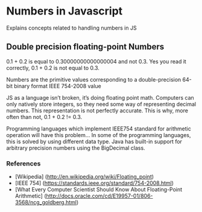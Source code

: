 # Numbers in Javascript
Explains concepts related to handling numbers in JS

##  Double precision floating-point Numbers

0.1 + 0.2 is equal to 0.30000000000000004 and not 0.3. Yes you read it correctly, 0.1 + 0.2 is not equal to 0.3.

Numbers are the primitive values corresponding to a double-precision 64-bit binary format IEEE 754-2008 value

JS as a language isn’t broken, it’s doing floating point math. Computers can only natively store integers, so they need some way of representing decimal numbers. This representation is not perfectly accurate. This is why, more often than not, 0.1 + 0.2 != 0.3.

Programming languages which implement IEEE754 standard for arithmetic operation will have this problem... In some of the programming languages, this is solved by using different data type. Java has built-in support for arbitrary precision numbers using the BigDecimal class. 

### References
* [Wikipedia] (http://en.wikipedia.org/wiki/Floating_point)
* [IEEE 754] (https://standards.ieee.org/standard/754-2008.html)
* [What Every Computer Scientist Should Know About Floating-Point Arithmetic] (http://docs.oracle.com/cd/E19957-01/806-3568/ncg_goldberg.html)

